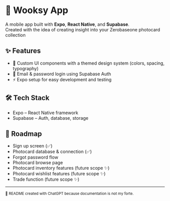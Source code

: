 # 📱 Wooksy App

A mobile app built with **Expo**, **React Native**, and **Supabase**.  
Created with the idea of creating insight into your Zerobaseone photocard collection

## ✨ Features

- 🎨 Custom UI components with a themed design system (colors, spacing, typography)
- 📧 Email & password login using Supabase Auth
- ⚡️ Expo setup for easy development and testing


## 🛠️ Tech Stack
- Expo – React Native framework
- Supabase – Auth, database, storage

## 📌 Roadmap
- Sign up screen (✅)
- Photocard database & connection (✅)
- Forgot password flow
- Photocard browse page
- Photocard inventory features (future scope ✨)
- Photocard wishlist features (future scope ✨)
- Trade function (future scope ✨)

---

<sub>🪩 README created with ChatGPT because documentation is not my forte.</sub>
